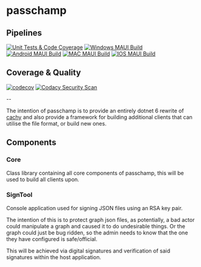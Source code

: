 # passchamp

## Pipelines

[![Unit Tests & Code Coverage](https://github.com/devoctomy/passchamp/actions/workflows/unit-tests.yml/badge.svg)](https://github.com/devoctomy/passchamp/actions/workflows/unit-tests.yml)
[![Windows MAUI Build](https://github.com/devoctomy/passchamp/actions/workflows/windows-maui.yml/badge.svg)](https://github.com/devoctomy/passchamp/actions/workflows/windows-maui.yml)
[![Android MAUI Build](https://github.com/devoctomy/passchamp/actions/workflows/android-maui.yml/badge.svg)](https://github.com/devoctomy/passchamp/actions/workflows/android-maui.yml)
[![MAC MAUI Build](https://github.com/devoctomy/passchamp/actions/workflows/mac-maui.yml/badge.svg)](https://github.com/devoctomy/passchamp/actions/workflows/mac-maui.yml)
[![IOS MAUI Build](https://github.com/devoctomy/passchamp/actions/workflows/ios-maui.yml/badge.svg)](https://github.com/devoctomy/passchamp/actions/workflows/ios-maui.yml)

## Coverage & Quality

[![codecov](https://codecov.io/gh/devoctomy/passchamp/branch/main/graph/badge.svg?token=JU70OAK6OX)](https://codecov.io/gh/devoctomy/passchamp)
[![Codacy Security Scan](https://github.com/devoctomy/passchamp/actions/workflows/codacy-analysis.yml/badge.svg)](https://github.com/devoctomy/passchamp/actions/workflows/codacy-analysis.yml)

--

The intention of passchamp is to provide an entirely dotnet 6 rewrite of [cachy](https://github.com/devoctomy/cachy) and also provide a framework for building additional clients that can utilise the file format, or build new ones.

## Components

### Core

Class library containing all core components of passchamp, this will be used to build all clients upon.

### SignTool

Console application used for signing JSON files using an RSA key pair.

The intention of this is to protect graph json files, as potentially, a bad actor could manipulate a graph and caused it to do undesirable things.  Or the graph could just be bug ridden, so the admin needs to know that the one they have configured is safe/official.

This will be achieved via digital signatures and verification of said signatures within the host application.